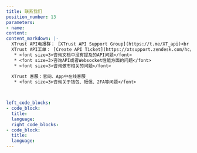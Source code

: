 ```yaml
---
title: 联系我们
position_number: 13
parameters:
- name:
content:
content_markdown: |-
  XTrust API电报群： [XTrust API Support Group](https://t.me/XT_api)<br />
  XTrust API工单： [Create API Ticket](https://xtsupport.zendesk.com/hc/zh-cn/requests/new?ticket_form_id=14988676408857)
   * <font size=3>咨询文档中没有提及的API问题</font>
   * <font size=3>咨询API或者Websocket性能方面的问题</font>
   * <font size=3>咨询做市相关的问题</font>
  
  XTrust 客服：官网、App中在线客服
   * <font size=3>咨询关于钱包、短信、2FA等问题</font>



left_code_blocks:
- code_block:
  title:
  language:
  right_code_blocks:
- code_block:
  title:
  language:
---
```

